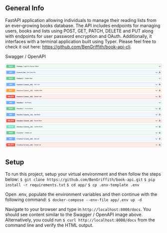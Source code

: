 ## General Info

FastAPI application allowing individuals to manage their reading lists from an ever-growing books database. The API includes endpoints for managing users, books and lists using POST, GET, PATCH, DELETE and PUT along with endpoints for user password encryption and OAuth. Additionally, it interfaces with a terminal application built using Typer. Please feel free to check it out here: https://github.com/BenGriffith/book-api-cli.

Swagger / OpenAPI

![Swagger](images/swagger.png "Swagger / OpenAPI")

## Setup
To run this project, setup your virtual environment and then follow the steps below:
`$ git clone https://github.com/BenGriffith/book-api.git`
`$ pip install -r requirements.txt`
`$ cd app/`
`$ cp .env-template .env`

Open .env, populate the environment variables and then continue with the following command:
`$ docker-compose --env-file app/.env up -d`

Navigate to your browser and type in `http://localhost:8000/docs`. You should see content similar to the Swagger / OpenAPI image above. Alternatively, you could run `$ curl http://localhost:8000/docs` from the command line and verify the HTML output.